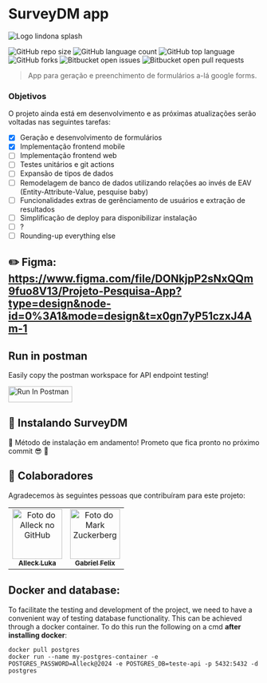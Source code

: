 # SurveyDM app

![Logo lindona splash](https://github.com/DemmiBot/field_research_app/assets/79986449/e0e46b05-b396-4a58-a44c-dd5d3eb2ec7b)

![GitHub repo size](https://img.shields.io/github/repo-size/demmibot/field_research_app?style=for-the-badge)
![GitHub language count](https://img.shields.io/github/languages/count/demmibot/field_research_app?style=for-the-badge)
![GitHub top language](https://img.shields.io/github/languages/top/demmibot/field_research_app?style=for-the-badge)
![GitHub forks](https://img.shields.io/github/forks/demmibot/field_research_app?style=for-the-badge)
![Bitbucket open issues](https://img.shields.io/bitbucket/issues/demmibot/field_research_app?style=for-the-badge)
![Bitbucket open pull requests](https://img.shields.io/bitbucket/pr-raw/demmibot/field_research_app?style=for-the-badge)


> App para geração e preenchimento de formulários a-lá google forms.

### Objetivos

O projeto ainda está em desenvolvimento e as próximas atualizações serão voltadas nas seguintes tarefas:

- [x] Geração e desenvolvimento de formulários
- [x] Implementação frontend mobile
- [ ] Implementação frontend web
- [ ] Testes unitários e git actions
- [ ] Expansão de tipos de dados
- [ ] Remodelagem de banco de dados utilizando relações ao invés de EAV (Entity-Attribute-Value, pesquise baby)
- [ ] Funcionalidades extras de gerênciamento de usuários e extração de resultados
- [ ] Simplificação de deploy para disponibilizar instalação
- [ ] ?
- [ ] Rounding-up everything else

<!--
## 💻 Pré-requisitos

Antes de começar, verifique se você atendeu aos seguintes requisitos:

- Você instalou a versão mais recente de `<linguagem / dependência / requeridos>`
- Você tem uma máquina `<Windows / Linux / Mac>`. Indique qual sistema operacional é compatível / não compatível.
- Você leu `<guia / link / documentação_relacionada_ao_projeto>`.
-->

## ✏️ Figma: https://www.figma.com/file/DONkjpP2sNxQQm9fuo8V13/Projeto-Pesquisa-App?type=design&node-id=0%3A1&mode=design&t=x0gn7yP51czxJ4Am-1

## Run in postman

Easily copy the postman workspace for API endpoint testing!

[<img src="https://run.pstmn.io/button.svg" alt="Run In Postman" style="width: 128px; height: 32px;">](https://god.gw.postman.com/run-collection/19908095-7755153a-48a3-41b4-8850-7a6f901d5271?action=collection%2Ffork&source=rip_markdown&collection-url=entityId%3D19908095-7755153a-48a3-41b4-8850-7a6f901d5271%26entityType%3Dcollection%26workspaceId%3D54d25f1d-8807-4819-9592-ebfc13f8c872)

## 🚀 Instalando SurveyDM

🚧 Método de instalação em andamento! Prometo que fica pronto no próximo commit 😎 🚧
<!--
Para instalar o <nome_do_projeto>, siga estas etapas:

Linux e macOS:

```
<comando_de_instalação>
```

Windows:

```
<comando_de_instalação>
```
->

## ☕ Usando <nome_do_projeto>

Para usar <nome_do_projeto>, siga estas etapas:

```
<exemplo_de_uso>
```

Adicione comandos de execução e exemplos que você acha que os usuários acharão úteis. Fornece uma referência de opções para pontos de bônus!
-->
<!--
## 📫 Contribuindo para <nome_do_projeto>

Para contribuir com <nome_do_projeto>, siga estas etapas:

1. Bifurque este repositório.
2. Crie um branch: `git checkout -b <nome_branch>`.
3. Faça suas alterações e confirme-as: `git commit -m '<mensagem_commit>'`
4. Envie para o branch original: `git push origin <nome_do_projeto> / <local>`
5. Crie a solicitação de pull.

Como alternativa, consulte a documentação do GitHub em [como criar uma solicitação pull](https://help.github.com/en/github/collaborating-with-issues-and-pull-requests/creating-a-pull-request).
-->
## 🤝 Colaboradores

Agradecemos às seguintes pessoas que contribuíram para este projeto:

<table>
  <tr>
    <td align="center">
      <a href="https://github.com/DemmiBot" title="Github Alleck">
        <img src="https://avatars.githubusercontent.com/u/79986449?s=96&v=4" width="100px;" alt="Foto do Alleck no GitHub"/><br>
        <sub>
          <b>Alleck Luka</b>
        </sub>
      </a>
    </td>
    <td align="center">
      <a href="https://github.com/gabrieelfelix" title="Github Gabriel">
        <img src="https://avatars.githubusercontent.com/u/102039571?v=4" width="100px;" alt="Foto do Mark Zuckerberg"/><br>
        <sub>
          <b>Gabriel Felix</b>
        </sub>
      </a>
    </td>
  </tr>
</table>

<!--
## 📝 Licença

Esse projeto está sob licença. Veja o arquivo [LICENÇA](LICENSE.md) para mais detalhes. (ajustar)
-->

## Docker and database:

To facilitate the testing and development of the project, we need to have a convenient way of testing database functionality. This can be achieved through a docker container.
To do this run the following on a cmd **after installing docker**:

    docker pull postgres
    docker run --name my-postgres-container -e POSTGRES_PASSWORD=Alleck@2024 -e POSTGRES_DB=teste-api -p 5432:5432 -d postgres
